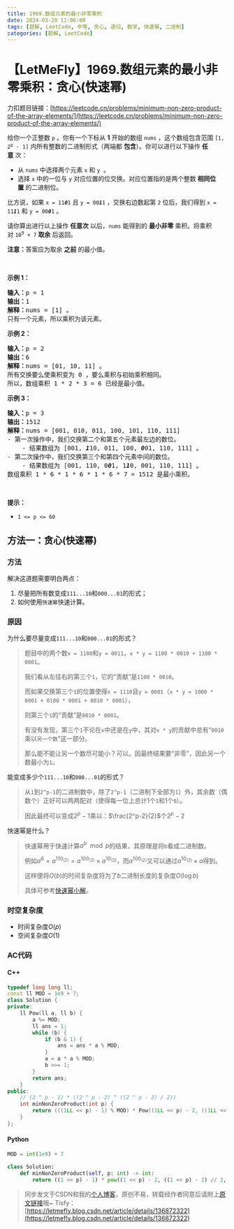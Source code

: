```yaml
---
title: 1969.数组元素的最小非零乘积
date: 2024-03-20 11:06:08
tags: [题解, LeetCode, 中等, 贪心, 递归, 数学, 快速幂, 二进制]
categories: [题解, LeetCode]
---
```


# 【LetMeFly】1969.数组元素的最小非零乘积：贪心(快速幂)

力扣题目链接：[https://leetcode.cn/problems/minimum-non-zero-product-of-the-array-elements/](https://leetcode.cn/problems/minimum-non-zero-product-of-the-array-elements/)

<p>给你一个正整数&nbsp;<code>p</code>&nbsp;。你有一个下标从 <strong>1</strong>&nbsp;开始的数组&nbsp;<code>nums</code>&nbsp;，这个数组包含范围&nbsp;<code>[1, 2<sup>p</sup> - 1]</code>&nbsp;内所有整数的二进制形式（两端都 <strong>包含</strong>）。你可以进行以下操作 <strong>任意</strong>&nbsp;次：</p>

<ul>
	<li>从 <code>nums</code>&nbsp;中选择两个元素&nbsp;<code>x</code>&nbsp;和&nbsp;<code>y</code>&nbsp; 。</li>
	<li>选择 <code>x</code>&nbsp;中的一位与 <code>y</code>&nbsp;对应位置的位交换。对应位置指的是两个整数 <strong>相同位置</strong>&nbsp;的二进制位。</li>
</ul>

<p>比方说，如果&nbsp;<code>x = 11<em><strong>0</strong></em>1</code>&nbsp;且&nbsp;<code>y = 00<em><strong>1</strong></em>1</code>&nbsp;，交换右边数起第 <code>2</code>&nbsp;位后，我们得到&nbsp;<code>x = 11<em><strong>1</strong></em>1</code> 和&nbsp;<code>y = 00<em><strong>0</strong></em>1</code>&nbsp;。</p>

<p>请你算出进行以上操作 <strong>任意次</strong>&nbsp;以后，<code>nums</code>&nbsp;能得到的 <strong>最小非零</strong>&nbsp;乘积。将乘积对<em>&nbsp;</em><code>10<sup>9</sup> + 7</code>&nbsp;<strong>取余</strong> 后返回。</p>

<p><strong>注意：</strong>答案应为取余 <strong>之前</strong>&nbsp;的最小值。</p>

<p>&nbsp;</p>

<p><strong>示例 1：</strong></p>

<pre>
<b>输入：</b>p = 1
<b>输出：</b>1
<b>解释：</b>nums = [1] 。
只有一个元素，所以乘积为该元素。
</pre>

<p><strong>示例 2：</strong></p>

<pre>
<b>输入：</b>p = 2
<b>输出：</b>6
<b>解释：</b>nums = [01, 10, 11] 。
所有交换要么使乘积变为 0 ，要么乘积与初始乘积相同。
所以，数组乘积 1 * 2 * 3 = 6 已经是最小值。
</pre>

<p><strong>示例 3：</strong></p>

<pre>
<b>输入：</b>p = 3
<b>输出：</b>1512
<b>解释：</b>nums = [001, 010, 011, 100, 101, 110, 111]
- 第一次操作中，我们交换第二个和第五个元素最左边的数位。
    - 结果数组为 [001, <em><strong>1</strong></em>10, 011, 100, <em><strong>0</strong></em>01, 110, 111] 。
- 第二次操作中，我们交换第三个和第四个元素中间的数位。
    - 结果数组为 [001, 110, 0<em><strong>0</strong></em>1, 1<em><strong>1</strong></em>0, 001, 110, 111] 。
数组乘积 1 * 6 * 1 * 6 * 1 * 6 * 7 = 1512 是最小乘积。
</pre>

<p>&nbsp;</p>

<p><strong>提示：</strong></p>

<ul>
	<li><code>1 &lt;= p &lt;= 60</code></li>
</ul>


    
## 方法一：贪心(快速幂)

### 方法

解决这道题需要明白两点：

1. 尽量把所有数变成```111...10```和```000...01```的形式；
2. 如何使用```快速幂```快速计算。

### 原因

为什么要尽量变成```111...10```和```000...01```的形式？

> 题目中的两个数```x = 1100```和```y = 0011```，```x * y = 1100 * 0010 + 1100 * 0001```。
>
> 我们看从左往右的第三个```1```，它的“贡献”是```1100 * 0010```。
>
> 而如果交换第三个```1```的位置使得```x = 1110```且```y = 0001```（```x * y = 1000 * 0001 + 0100 * 0001 + 0010 * 0001```），
>
> 则第三个```1```的“贡献”是```0010 * 0001```。
>
> 有没有发现，第三个```1```不论在```x```中还是在```y```中，其对```x * y```的贡献中总有“```0010```乘以```另一个数```”这一部分。
>
> 那么能不能让另一个数尽可能小？可以。因最终结果要“非零”，因此另一个数最小为```1```。

能变成多少个```111...10```和```000...01```的形式？

> 从```1```到```2^p-1```的二进制数中，除了```2^p-1```（二进制下全部为```1```）外，其余数（偶数个）正好可以两两配对（使得每一位上总计1个```1```和1个```0```）。
>
> 因此最终可以变成$2^p-1$乘以：$\frac{2^p-2}{2}$个$2^p-2$

快速幂是什么？

> 快速幂用于快速计算$a^b\mod p$的结果，其原理是将```b```看成二进制数。
>
> 例如$a^6=a^{110_{(2)}}=a^{100_{(2)}}\times a^{10_{(2)}}$，而$a^{100_{(2)}}$又可以通过$a^{10_{(2)}}\times a$得到。
>
> 这样便将$O(b)$的时间复杂度将为了$b$二进制长度的复杂度$O(\log b)$
>
> 具体可参考[快速幂小解](https://web.letmefly.xyz/Notes/ACM/Problems/%E5%BF%AB%E9%80%9F%E5%B9%82/)。

### 时空复杂度

+ 时间复杂度$O(p)$
+ 空间复杂度$O(1)$

### AC代码

#### C++

```cpp
typedef long long ll;
const ll MOD = 1e9 + 7;
class Solution {
private:
    ll Pow(ll a, ll b) {
        a %= MOD;
        ll ans = 1;
        while (b) {
            if (b & 1) {
                ans = ans * a % MOD;
            }
            a = a * a % MOD;
            b >>= 1;
        }
        return ans;
    }
public:
    // (2 ^ p - 1) * ((2 ^ p - 2) ^ ((2 ^ p - 2) / 2))
    int minNonZeroProduct(int p) {
        return (((1LL << p) - 1) % MOD) * Pow((1LL << p) - 2, ((1LL << p) - 2) / 2) % MOD;
    }
};
```

#### Python

```python
MOD = int(1e9) + 7

class Solution:
    def minNonZeroProduct(self, p: int) -> int:
        return ((1 << p) - 1) * pow((1 << p) - 2, ((1 << p) - 2) // 2, MOD) % MOD  # 记得是//而不是/
```

> 同步发文于CSDN和我的[个人博客](https://blog.letmefly.xyz/)，原创不易，转载经作者同意后请附上[原文链接](https://blog.letmefly.xyz/2024/03/20/LeetCode%201969.%E6%95%B0%E7%BB%84%E5%85%83%E7%B4%A0%E7%9A%84%E6%9C%80%E5%B0%8F%E9%9D%9E%E9%9B%B6%E4%B9%98%E7%A7%AF/)哦~
> Tisfy：[https://letmefly.blog.csdn.net/article/details/136872322](https://letmefly.blog.csdn.net/article/details/136872322)
